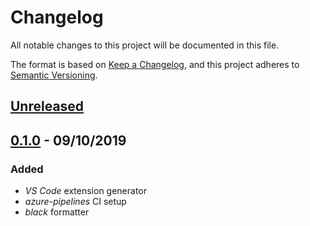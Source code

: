 # Changelog

All notable changes to this project will be documented in this file.

The format is based on [Keep a Changelog][keepachangelog],
and this project adheres to [Semantic Versioning][semver].

## [Unreleased]

## [0.1.0] - 09/10/2019

### Added

- _VS Code_ extension generator
- _azure-pipelines_ CI setup
- _black_ formatter

[keepachangelog]: https://keepachangelog.com/en/1.0.0/
[semver]: https://semver.org/spec/v2.0.0.html

[Unreleased]: https://github.com/danixeee/textx-gen-vscode/compare/v0.1.0...HEAD
[0.1.0]: https://github.com/danixeee/textx-gen-vscode/compare/9578ef2b8de1254a24220b413b495439e9c1f355...v0.1.0
